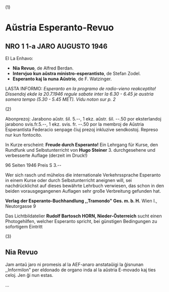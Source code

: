 (1)

# Aŭstria Esperanto-Revuo

## NRO 1 1-a JARO AUGUSTO 1946

El La Enhavo:

- **Nia Revuo**, de Alfred Berdan.
- **Intervjuo kun aŭstra ministro-esperantisto**, de Stefan Zodel.
- **Esperanto kaj la nuna Aŭstrio**, de F. Watzinger.

LASTA INFORMO:
*Esperanto en la programo de radio-vieno reakceptita! Dissendoj ekde la 20.7.1946 regule sabate inter la 6.30 - 6.45 je austria somera tempo (5.30 - 5.45 MET). Vidu noton sur p. 2*

(2)

Abonprezoj:
Jarabono aŭstr. ŝil. 5.--, 1 ekz. aŭstr. ŝil. --.50 por eksterlandoj jarabono svis.fr.5.--, 1 ekz. svis. fr. --.50 por la membroj de Aŭstria Esperantista Federacio senpage ĉiuj prezoj inkluzive sendkostoj.
Represo nur kun fontocito.

In Kurze erscheint:
**Freude durch Esperanto!**
Ein Lehrgang für Kurse, den Rundfunk und Selbstunterricht von **Hugo Steiner** 3. durchgesehene und verbesserte Auflage (derzeit im Druck!)

96 Seiten 1946 Preis S 3.--

Wer sich rasch und mühelos die internationale Verkehrssprache Esperanto in einem Kurse oder durch Selbstunterricht aneignen will, sei nachdrücklichst auf dieses bewährte Lehrbuch verwiesen, das schon in den beiden vorausgegangenen Auflagen sehr große Verbreitung gefunden hat.

**Verlag der Esperanto-Buchhandlung ,,Tramondo" Ges. m. b. H.** 
Wien I., Neutorgasse 9

Das Lichtbildatelier **Rudolf Bartosch HORN, Nieder-Österreich** sucht einen Photogehilfen, welcher Esperanto spricht, bei günstigen Bedingungen zu sofortigem Eintritt

(3)

## Nia Revuo

Jam antaŭ jaro ni promesis al la AEF-anaro anstataŭigi la ĝisnunan ,,Informilon" per eldonado  de organo inda al la aŭstria E-movado kaj ties celoj. Jen ĝi nun estas.

...
